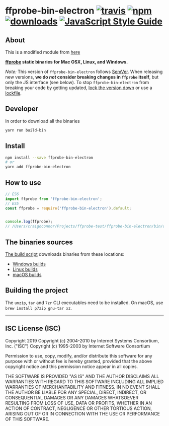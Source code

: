 # ffprobe-bin-electron [![travis][travis-image]][travis-url] [![npm][npm-image]][npm-url] [![downloads][downloads-image]][downloads-url] [![JavaScript Style Guide](https://img.shields.io/badge/code_style-standard-brightgreen.svg)](https://standardjs.com)

[travis-image]: https://travis-ci.org/Kamicast/ffprobe-bin-electron.svg?branch=master
[travis-url]: https://travis-ci.org/Kamicast/ffprobe-bin-electron
[npm-image]: https://img.shields.io/npm/v/oconnorct1/ffprobe-bin-electron.svg
[npm-url]: https://npmjs.org/package/oconnorct1/ffprobe-bin-electron
[downloads-image]: https://img.shields.io/npm/dm/oconnorct1/ffprobe-bin-electron.svg
[downloads-url]: https://npmjs.org/package/oconnorct1/ffprobe-bin-electron

## About

This is a modified module from [here](https://github.com/eugeneware/ffprobe-bin-electron)

**[ffprobe](https://ffmpeg.org/ffprobe.html) static binaries for Mac OSX, Linux, and Windows.**

*Note:* This version of `ffprobe-bin-electron` follows [SemVer](http://semver.org). When releasing new versions, **we do *not* consider breaking changes in `ffprobe` itself**, but only the JS interface (see below). To stop `ffprobe-bin-electron` from breaking your code by getting updated, [lock the version down](https://docs.npmjs.com/files/package.json#dependencies) or use a [lockfile](https://docs.npmjs.com/files/package-lock.json).


## Developer
In order to download all the binaries
```sh
yarn run build-bin
```

## Install
```sh
npm install --save ffprobe-bin-electron
# or
yarn add ffprobe-bin-electron
```

## How to use
```js
// ES6
import ffprobe from 'ffprobe-bin-electron';
// ES5
const ffprobe = require('ffprobe-bin-electron').default;


console.log(ffprobe);
// /Users/craigoconnor/Projects/ffprobe-test/ffprobe-bin-electron/bin/darwin/x64/ffprobe
```


## The binaries sources

[The build script](build/index.sh) downloads binaries from these locations:

- [Windows builds](https://ffprobe.zeranoe.com/builds/win64/static/)
- [Linux builds](https://johnvansickle.com/ffprobe/)
- [macOS builds](https://evermeet.cx/pub/ffprobe/)

## Building the project

The `unzip`, `tar` and `7zr` CLI executables need to be installed. On macOS, use `brew install p7zip gnu-tar xz`.

---

## ISC License (ISC)

Copyright 2019 <Kamicast>
Copyright (c) 2004-2010 by Internet Systems Consortium, Inc. ("ISC")
Copyright (c) 1995-2003 by Internet Software Consortium


Permission to use, copy, modify, and/or distribute this software for any purpose with or without fee is hereby granted, provided that the above copyright notice and this permission notice appear in all copies.

THE SOFTWARE IS PROVIDED "AS IS" AND THE AUTHOR DISCLAIMS ALL WARRANTIES WITH REGARD TO THIS SOFTWARE INCLUDING ALL IMPLIED WARRANTIES OF MERCHANTABILITY AND FITNESS. IN NO EVENT SHALL THE AUTHOR BE LIABLE FOR ANY SPECIAL, DIRECT, INDIRECT, OR CONSEQUENTIAL DAMAGES OR ANY DAMAGES WHATSOEVER RESULTING FROM LOSS OF USE, DATA OR PROFITS, WHETHER IN AN ACTION OF CONTRACT, NEGLIGENCE OR OTHER TORTIOUS ACTION, ARISING OUT OF OR IN CONNECTION WITH THE USE OR PERFORMANCE OF THIS SOFTWARE.
